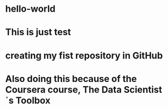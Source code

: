 # hello-world
# This is just test
# creating my fist repository in GitHub
# Also doing this because of the Coursera course, The Data Scientist´s Toolbox
